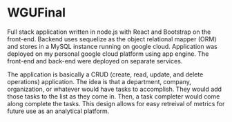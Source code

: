 # WGUFinal

Full stack application written in node.js with React and Bootstrap on the front-end. Backend uses
sequelize as the object relational mapper (ORM) and stores in a MySQL instance running on google cloud. 
Application was deployed on my personal google cloud platform using app engine. The front-end and back-end were deployed on separate services.

The application is basically a CRUD (create, read, update, and delete operations) application. The idea is that a department, company, organization, or whatever
would have tasks to accomplish. They would add those tasks to the list as they come in. Then, a task completer would come along complete the tasks. This design allows
for easy retreival of metrics for future use as an analytical platform.
